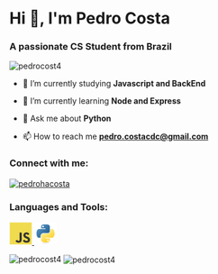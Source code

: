 <h1 align="left">Hi 👋, I'm Pedro Costa</h1>
<h3 align="left">A passionate CS Student from Brazil</h3>

<p align="left"> <img src="https://komarev.com/ghpvc/?username=pedrocost4&label=Profile%20views&color=0e75b6&style=flat" alt="pedrocost4" /> </p>

- 🔭 I’m currently studying **Javascript and BackEnd**

- 🌱 I’m currently learning **Node and Express**

- 💬 Ask me about **Python**

- 📫 How to reach me **pedro.costacdc@gmail.com**

<h3 align="left">Connect with me:</h3>
<p align="left">
<a href="https://linkedin.com/in/pedrohacosta" target="blank"><img align="center" src="https://raw.githubusercontent.com/rahuldkjain/github-profile-readme-generator/master/src/images/icons/Social/linked-in-alt.svg" alt="pedrohacosta" height="30" width="40" /></a>
</p>

<h3 align="left">Languages and Tools:</h3>
<p align="left"> <a href="https://developer.mozilla.org/en-US/docs/Web/JavaScript" target="_blank" rel="noreferrer"> <img src="https://raw.githubusercontent.com/devicons/devicon/master/icons/javascript/javascript-original.svg" alt="javascript" width="40" height="40"/> </a> <a href="https://www.python.org" target="_blank" rel="noreferrer"> <img src="https://raw.githubusercontent.com/devicons/devicon/master/icons/python/python-original.svg" alt="python" width="40" height="40"/> </a> </p>

<p><img align="left" src="https://github-readme-stats.vercel.app/api/top-langs?username=pedrocost4&show_icons=true&locale=en&layout=compact" alt="pedrocost4" /></p>

<p></p>

<p>&nbsp;<img align="center" src="https://github-readme-stats.vercel.app/api?username=pedrocost4&show_icons=true&locale=en" alt="pedrocost4" /></p>

